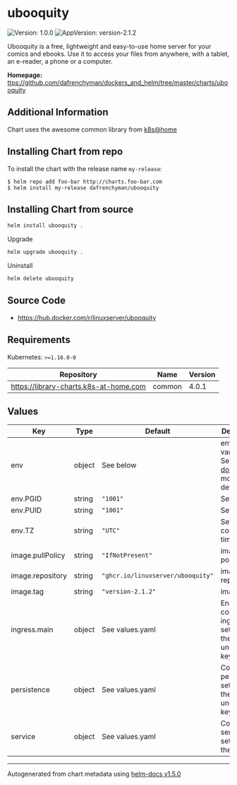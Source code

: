 # ubooquity

![Version: 1.0.0](https://img.shields.io/badge/Version-1.0.0-informational?style=flat-square) ![AppVersion: version-2.1.2](https://img.shields.io/badge/AppVersion-version--2.1.2-informational?style=flat-square)

Ubooquity is a free, lightweight and easy-to-use home server for your comics and ebooks. Use it to access your files from anywhere, with a tablet, an e-reader, a phone or a computer.

**Homepage:** <ttps://github.com/dafrenchyman/dockers_and_helm/tree/master/charts/ubooquity>

## Additional Information

Chart uses the awesome common library from [k8s@home](https://github.com/k8s-at-home)

## Installing Chart from repo

To install the chart with the release name `my-release`:

```console
$ helm repo add foo-bar http://charts.foo-bar.com
$ helm install my-release dafrenchyman/ubooquity
```

## Installing Chart from source

```bash
helm install ubooquity .
```

Upgrade

```bash
helm upgrade ubooquity .
```

Uninstall

```bash
helm delete ubooquity
```

## Source Code

* <https://hub.docker.com/r/linuxserver/ubooquity>

## Requirements

Kubernetes: `>=1.16.0-0`

| Repository | Name | Version |
|------------|------|---------|
| https://library-charts.k8s-at-home.com | common | 4.0.1 |

## Values

| Key | Type | Default | Description |
|-----|------|---------|-------------|
| env | object | See below | environment variables. See [image docs](https://docs.linuxserver.io/images/docker-ubooquity#environment-variables-e) for more details. |
| env.PGID | string | `"1001"` | Set GroupID |
| env.PUID | string | `"1001"` | Set UserID |
| env.TZ | string | `"UTC"` | Set the container timezone |
| image.pullPolicy | string | `"IfNotPresent"` | image pull policy |
| image.repository | string | `"ghcr.io/linuxserver/ubooquity"` | image repository |
| image.tag | string | `"version-2.1.2"` | image tag |
| ingress.main | object | See values.yaml | Enable and configure ingress settings for the chart under this key. |
| persistence | object | See values.yaml | Configure persistence settings for the chart under this key. |
| service | object | See values.yaml | Configures service settings for the chart. |

----------------------------------------------
Autogenerated from chart metadata using [helm-docs v1.5.0](https://github.com/norwoodj/helm-docs/releases/v1.5.0)
